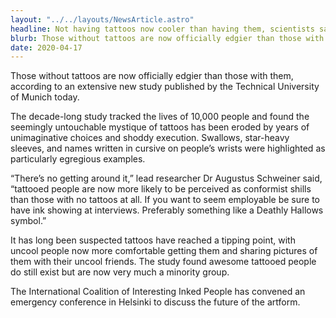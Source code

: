 ```yaml
---
layout: "../../layouts/NewsArticle.astro"
headline: Not having tattoos now cooler than having them, scientists say
blurb: Those without tattoos are now officially edgier than those with them, according to an extensive new study published by the Technical University of Munich today.
date: 2020-04-17
---
```


Those without tattoos are now officially edgier than those with them, according to an extensive new study published by the Technical University of Munich today.

The decade-long study tracked the lives of 10,000 people and found the seemingly untouchable mystique of tattoos has been eroded by years of unimaginative choices and shoddy execution. Swallows, star-heavy sleeves, and names written in cursive on people’s wrists were highlighted as particularly egregious examples.

“There’s no getting around it,” lead researcher Dr Augustus Schweiner said, “tattooed people are now more likely to be perceived as conformist shills than those with no tattoos at all. If you want to seem employable be sure to have ink showing at interviews. Preferably something like a Deathly Hallows symbol.”

It has long been suspected tattoos have reached a tipping point, with uncool people now more comfortable getting them and sharing pictures of them with their uncool friends. The study found awesome tattooed people do still exist but are now very much a minority group.

The International Coalition of Interesting Inked People has convened an emergency conference in Helsinki to discuss the future of the artform.

